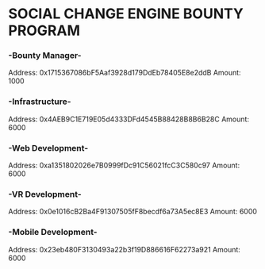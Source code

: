 # SOCIAL CHANGE ENGINE BOUNTY PROGRAM

### -Bounty Manager-
Address:  0x1715367086bF5Aaf3928d179DdEb78405E8e2ddB
Amount:  1000

### -Infrastructure-
Address:  0x4AEB9C1E719E05d4333DFd4545B88428B8B6B28C
Amount:  6000

### -Web Development-
Address:  0xa1351802026e7B0999fDc91C56021fcC3C580c97
Amount:  6000

### -VR Development-
Address:  0x0e1016cB2Ba4F91307505fF8becdf6a73A5ec8E3
Amount:  6000

### -Mobile Development-
Address:  0x23eb480F3130493a22b3f19D886616F62273a921
Amount:  6000

